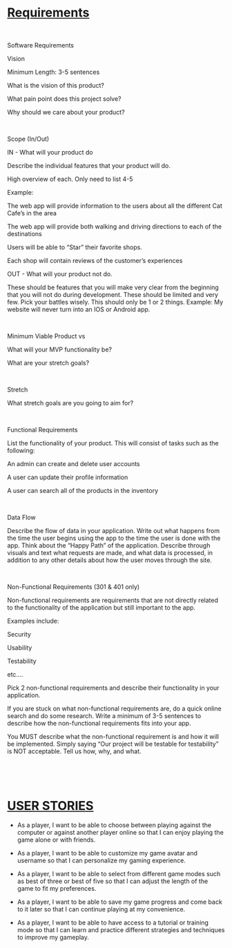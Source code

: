 # [**Requirements**](https://codefellows.github.io/common_curriculum/projects/SoftwareReqs)

&nbsp;

Software Requirements

Vision

Minimum Length: 3-5 sentences

What is the vision of this product?

What pain point does this project solve?

Why should we care about your product?

&nbsp;

Scope (In/Out)

IN - What will your product do

Describe the individual features that your product will do.

High overview of each. Only need to list 4-5

Example:

The web app will provide information to the users about all the different Cat Cafe’s in the area

The web app will provide both walking and driving directions to each of the destinations

Users will be able to “Star” their favorite shops.

Each shop will contain reviews of the customer’s experiences

OUT - What will your product not do.

These should be features that you will make very clear from the beginning that you will not do during development. These should be limited and very few. Pick your battles wisely. This should only be 1 or 2 things. Example: My website will never turn into an IOS or Android app.

&nbsp;

Minimum Viable Product vs

What will your MVP functionality be?

What are your stretch goals?

&nbsp;

Stretch

What stretch goals are you going to aim for?

&nbsp;

Functional Requirements

List the functionality of your product. This will consist of tasks such as the following:

An admin can create and delete user accounts

A user can update their profile information

A user can search all of the products in the inventory

&nbsp;

Data Flow

Describe the flow of data in your application. Write out what happens from the time the user begins using the app to the time the user is done with the app. Think about the “Happy Path” of the application. Describe through visuals and text what requests are made, and what data is processed, in addition to any other details about how the user moves through the site.

&nbsp;

Non-Functional Requirements (301 & 401 only)

Non-functional requirements are requirements that are not directly related to the functionality of the application but still important to the app.

Examples include:

Security

Usability

Testability

etc….

Pick 2 non-functional requirements and describe their functionality in your application.

If you are stuck on what non-functional requirements are, do a quick online search and do some research. Write a minimum of 3-5 sentences to describe how the non-functional requirements fits into your app.

You MUST describe what the non-functional requirement is and how it will be implemented. Simply saying “Our project will be testable for testability” is NOT acceptable. Tell us how, why, and what.

&nbsp;

&nbsp;

# [**USER STORIES**](https://codefellows.github.io/common_curriculum/projects/UserStories)


* As a player, I want to be able to choose between playing against the computer or against another player online so that I can enjoy playing the game alone or with friends.

* As a player, I want to be able to customize my game avatar and username so that I can personalize my gaming experience.

* As a player, I want to be able to select from different game modes such as best of three or best of five so that I can adjust the length of the game to fit my preferences.

* As a player, I want to be able to save my game progress and come back to it later so that I can continue playing at my convenience.

* As a player, I want to be able to have access to a tutorial or training mode so that I can learn and practice different strategies and techniques to improve my gameplay.
